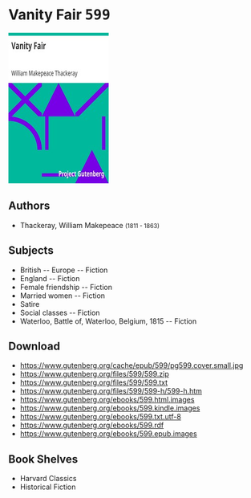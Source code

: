 # Vanity Fair <kbd>599</kbd>

![](./cover.medium.jpg "")

## Authors


 - Thackeray, William Makepeace <small>(1811 - 1863)</small>

## Subjects


 - British -- Europe -- Fiction
 - England -- Fiction
 - Female friendship -- Fiction
 - Married women -- Fiction
 - Satire
 - Social classes -- Fiction
 - Waterloo, Battle of, Waterloo, Belgium, 1815 -- Fiction

## Download


 - https://www.gutenberg.org/cache/epub/599/pg599.cover.small.jpg
 - https://www.gutenberg.org/files/599/599.zip
 - https://www.gutenberg.org/files/599/599.txt
 - https://www.gutenberg.org/files/599/599-h/599-h.htm
 - https://www.gutenberg.org/ebooks/599.html.images
 - https://www.gutenberg.org/ebooks/599.kindle.images
 - https://www.gutenberg.org/ebooks/599.txt.utf-8
 - https://www.gutenberg.org/ebooks/599.rdf
 - https://www.gutenberg.org/ebooks/599.epub.images

## Book Shelves


 - Harvard Classics
 - Historical Fiction

